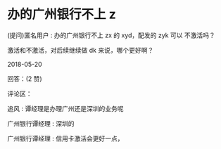 # 办的广州银行不上 z

(提问)匿名用户 : 办的广州银行不上 zx 的 xyd，配发的 zyk 可以 不激活吗？

激活和不激活，对后续继续做 dk 来说，哪个更好啊？

2018-05-20

回答：(2 赞)

评论区：

追风 : 谭经理是办理广州还是深圳的业务呢

广州银行谭经理 : 深圳的

广州银行谭经理 : 信用卡激活会更好一点，